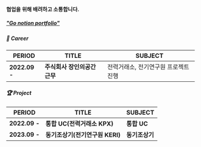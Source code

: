 <!-- ### ✨ 꾸준히 공부하고 성장하는 **노소연**입니다. -->

#### 협업을 위해 배려하고 소통합니다.

##### ["Go notion portfolio"](https://lofty-pyrite-b3f.notion.site/about-SOYEON-ROH-f31ff8e4f14142bba40cc076424371ff)

##### 🏢 Career

| PERIOD | TITLE | SUBJECT |
| ------- | ------- | ------- | 
| **2022.09 -** | **주식회사 장인의공간 근무** | 전력거래소, 전기연구원 프로젝트 진행 |


##### 🏆 Project  

| PERIOD | TITLE | SUBJECT |
| ------- | ------- | -------|
| **2022.09 -** | **통합 UC(전력거래소 KPX)** | **통합 UC** |
| **2023.09 -** | **동기조상기(전기연구원 KERI)** | **동기조상기** |

<!-- | **2022.01 - .01** | **전북대 빅데이터 분석 경연대회** | [**지하철 유동인구와 공기질 분석 및 지도 시각화**](https://github.com/heoni00/2022-AnalysisCompetition-Subway) |
| 해외경험 | | |

##### 🧩 Skill  

[SQL](https://heoni00.github.io/categories/sql) (MySQL, DB구축) / [Python](https://github.com/heoni00/Python) (Pandas, Numpy, Matplotlib, folium)  
R (통계 라이브러리, ggplot) / EXCEL / SPSS 

##### 📜 Certificate

사회조사분석사 2급 / ADsP / SQLD / 컴퓨터활용능력 1급 


**soyeonie/soyeonie** is a ✨ _special_ ✨ repository because its `README.md` (this file) appears on your GitHub profile.

Here are some ideas to get you started:

- 🔭 I’m currently working on ...
- 🌱 I’m currently learning ...
- 👯 I’m looking to collaborate on ...
- 🤔 I’m looking for help with ...
- 💬 Ask me about ...
- 📫 How to reach me: ...
- 😄 Pronouns: ...
- ⚡ Fun fact: ...
-->
